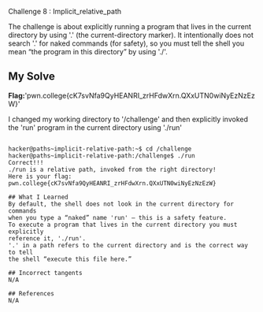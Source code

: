 Challenge 8 : Implicit_relative_path

The challenge is about explicitly running a program that lives in the current 
directory by using '.' (the current-directory marker). 
It intentionally does not search '.' for naked commands (for safety), 
so you must tell the shell you mean “the program in this directory” by using './'.

## My Solve 
**Flag:**'pwn.college{cK7svNfa9QyHEANRI_zrHFdwXrn.QXxUTN0wiNyEzNzEzW}'

I changed my working directory to '/challenge' and then explicitly invoked the 'run'
program in the current directory using './run'
```

hacker@paths~implicit-relative-path:~$ cd /challenge
hacker@paths~implicit-relative-path:/challenge$ ./run
Correct!!!
./run is a relative path, invoked from the right directory!
Here is your flag:
pwn.college{cK7svNfa9QyHEANRI_zrHFdwXrn.QXxUTN0wiNyEzNzEzW}

## What I Learned 
By default, the shell does not look in the current directory for commands 
when you type a “naked” name 'run' — this is a safety feature.
To execute a program that lives in the current directory you must explicitly 
reference it, './run'.
'.' in a path refers to the current directory and is the correct way to tell 
the shell “execute this file here.”

## Incorrect tangents 
N/A

## References
N/A



